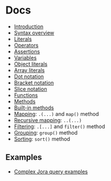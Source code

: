 # Docs

- [Introduction](./articles/intro.md)
- [Syntax overview](./articles/syntax-overview.md)
- [Literals](./articles/literals.md)
- [Operators](./articles/operators.md)
- [Assertions](./articles/assertions.md)
- [Variables](./articles/variables.md)
- [Object literals](./articles/object-literal.md)
- [Array literals](./articles/array-literal.md)
- [Dot notation](./articles/dot-notation.md)
- [Bracket notation](./articles/bracket-notation.md)
- [Slice notation](./articles/slice-notation.md)
- [Functions](./articles/functions.md)
- [Methods](./articles/methods.md)
- [Built-in methods](./articles/methods-builtin.md)
- [Mapping](./articles/map.md): `.(...)` and `map()` method
- [Recursive mapping](./articles/recursive-map.md): `..(...)`
- [Filtering](./articles/filter.md): `.[...]` and `filter()` method
- [Grouping](./articles/group.md): `group()` method
- [Sorting](./articles/sort.md): `sort()` method

## Examples

- [Complex Jora query examples](./complex-examples.md)
